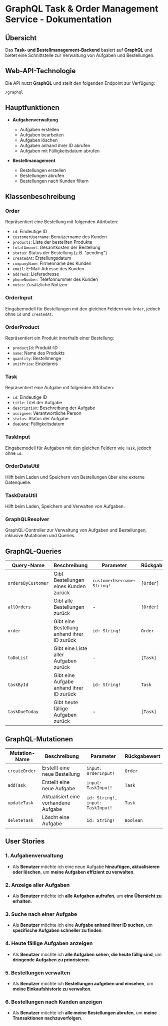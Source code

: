 # GraphQL Task & Order Management Service - Dokumentation

## Übersicht
Das **Task- und Bestellmanagement-Backend** basiert auf **GraphQL** und bietet eine Schnittstelle zur Verwaltung von Aufgaben und Bestellungen.

## Web-API-Technologie
Die API nutzt **GraphQL** und stellt den folgenden Endpoint zur Verfügung:

```
/graphql
```

## Hauptfunktionen
- **Aufgabenverwaltung**
  - Aufgaben erstellen
  - Aufgaben bearbeiten
  - Aufgaben löschen
  - Aufgaben anhand ihrer ID abrufen
  - Aufgaben mit Fälligkeitsdatum abrufen

- **Bestellmanagement**
  - Bestellungen erstellen
  - Bestellungen abrufen
  - Bestellungen nach Kunden filtern

## Klassenbeschreibung

### **Order**
Repräsentiert eine Bestellung mit folgenden Attributen:
- `id`: Eindeutige ID
- `customerUsername`: Benutzername des Kunden
- `products`: Liste der bestellten Produkte
- `totalAmount`: Gesamtkosten der Bestellung
- `status`: Status der Bestellung (z.B. "pending")
- `createdAt`: Erstellungsdatum
- `companyName`: Firmenname des Kunden
- `email`: E-Mail-Adresse des Kunden
- `address`: Lieferadresse
- `phoneNumber`: Telefonnummer des Kunden
- `notes`: Zusätzliche Notizen

### **OrderInput**
Eingabemodell für Bestellungen mit den gleichen Feldern wie `Order`, jedoch ohne `id` und `createdAt`.

### **OrderProduct**
Repräsentiert ein Produkt innerhalb einer Bestellung:
- `productId`: Produkt-ID
- `name`: Name des Produkts
- `quantity`: Bestellmenge
- `unitPrice`: Einzelpreis

### **Task**
Repräsentiert eine Aufgabe mit folgenden Attributen:
- `id`: Eindeutige ID
- `title`: Titel der Aufgabe
- `description`: Beschreibung der Aufgabe
- `assignee`: Verantwortliche Person
- `status`: Status der Aufgabe
- `dueDate`: Fälligkeitsdatum

### **TaskInput**
Eingabemodell für Aufgaben mit den gleichen Feldern wie `Task`, jedoch ohne `id`.

### **OrderDataUtil**
Hilft beim Laden und Speichern von Bestellungen über eine externe Datenquelle.

### **TaskDataUtil**
Hilft beim Laden, Speichern und Verwalten von Aufgaben.

### **GraphQLResolver**
GraphQL-Controller zur Verwaltung von Aufgaben und Bestellungen, inklusive Mutationen und Queries.

## GraphQL-Queries

| Query-Name         | Beschreibung | Parameter | Rückgabewert |
|--------------------|-------------|-----------|--------------|
| `ordersByCustomer` | Gibt Bestellungen eines Kunden zurück | `customerUsername: String!` | `[Order]` |
| `allOrders`       | Gibt alle Bestellungen zurück | - | `[Order]` |
| `order`           | Gibt eine Bestellung anhand ihrer ID zurück | `id: String!` | `Order` |
| `toDoList`        | Gibt eine Liste aller Aufgaben zurück | - | `[Task]` |
| `taskById`        | Gibt eine Aufgabe anhand ihrer ID zurück | `id: String!` | `Task` |
| `taskDueToday`    | Gibt heute fällige Aufgaben zurück | - | `[Task]` |

## GraphQL-Mutationen

| Mutation-Name  | Beschreibung | Parameter | Rückgabewert |
|---------------|-------------|-----------|--------------|
| `createOrder` | Erstellt eine neue Bestellung | `input: OrderInput!` | `Order` |
| `addTask`     | Erstellt eine neue Aufgabe | `input: TaskInput!` | `Task` |
| `updateTask`  | Aktualisiert eine vorhandene Aufgabe | `id: String!, input: TaskInput!` | `Task` |
| `deleteTask`  | Löscht eine Aufgabe | `id: String!` | `Boolean` |

## User Stories

### **1. Aufgabenverwaltung**
- Als **Benutzer** möchte ich eine neue Aufgabe **hinzufügen, aktualisieren oder löschen**, um **meine Aufgaben effizient zu verwalten**.

### **2. Anzeige aller Aufgaben**
- Als **Benutzer** möchte ich **alle Aufgaben aufrufen**, um **eine Übersicht zu erhalten**.

### **3. Suche nach einer Aufgabe**
- Als **Benutzer** möchte ich eine **Aufgabe anhand ihrer ID suchen**, um **spezifische Aufgaben schneller zu finden**.

### **4. Heute fällige Aufgaben anzeigen**
- Als **Benutzer** möchte ich **alle Aufgaben sehen, die heute fällig sind**, um **dringende Aufgaben zu priorisieren**.

### **5. Bestellungen verwalten**
- Als **Benutzer** möchte ich **Bestellungen aufgeben und einsehen**, um **meine Einkaufshistorie zu verwalten**.

### **6. Bestellungen nach Kunden anzeigen**
- Als **Benutzer** möchte ich **alle meine Bestellungen abrufen**, um **meine Transaktionen nachzuverfolgen**.
